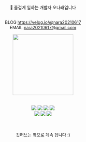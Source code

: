 <br />

<div align="center">
  
  👋 즐겁게 일하는 개발자 오나래입니다
  <br/>
  <br />


  BLOG https://velog.io/@nara20210617 
  <br/>
  EMAIL nara20210617@gmail.com 
  <br/>

 <img width="200px" src="https://user-images.githubusercontent.com/94212747/222886804-6d9b8cac-1485-45f8-b4d4-edeef38f099f.png" />

</div>
<br />
<br />

<div align="center">
  <img src="https://img.shields.io/badge/Javascript-F7DF1E?style=for-the-badge&logo=Javascript&logoColor=white" />
  <img src="https://img.shields.io/badge/React-61DAFB?style=for-the-badge&logo=React&logoColor=white" />
  <img src="https://img.shields.io/badge/Redux-764ABC?style=for-the-badge&logo=Redux&logoColor=white" />
  <img src="https://img.shields.io/badge/styledcomponents-DB7093?style=for-the-badge&logo=styled-components&logoColor=white" /><br/>
  <img src="https://img.shields.io/badge/Typescript-3178C6?style=for-the-badge&logo=Typescript&logoColor=white" />
  <img src="https://img.shields.io/badge/Next.js-000000?style=for-the-badge&logo=Next.js&logoColor=white" />
  <img src="https://img.shields.io/badge/VisualStudioCode-007ACC?style=for-the-badge&logo=VisualStudioCode&logoColor=white" />

</div>

<br />
<br />
<div align="center">
 <p> 깃허브는 앞으로 계속 됩니다 :) </p>
</div>

<!--
**NR0617/NR0617** is a ✨ _special_ ✨ repository because its `README.md` (this file) appears on your GitHub profile.

Here are some ideas to get you started:

- 🔭 I’m currently working on ...
- 🌱 I’m currently learning ...
- 👯 I’m looking to collaborate on ...
- 🤔 I’m looking for help with ...
- 💬 Ask me about ...
- 📫 How to reach me: ...
- 😄 Pronouns: ...
- ⚡ Fun fact: ...
-->
